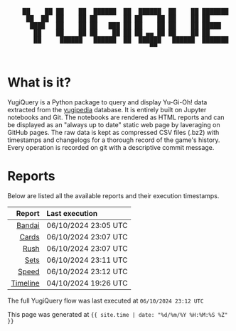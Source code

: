 <div align='center'>
    <pre>
    <br>
    ██    ██ ██    ██  ██████  ██  ██████  ██    ██ ███████ ██████  ██    ██ 
     ██  ██  ██    ██ ██       ██ ██    ██ ██    ██ ██      ██   ██  ██  ██  
      ████   ██    ██ ██   ███ ██ ██    ██ ██    ██ █████   ██████    ████   
       ██    ██    ██ ██    ██ ██ ██ ▄▄ ██ ██    ██ ██      ██   ██    ██    
       ██     ██████   ██████  ██  ██████   ██████  ███████ ██   ██    ██    
                                      ▀▀                                     
    </pre>
</div>

# What is it?

YugiQuery is a Python package to query and display Yu-Gi-Oh! data extracted from the [yugipedia](http://yugipedia.com) database. It is entirely built on Jupyter notebooks and Git. The notebooks are rendered as HTML reports and can be displayed as an "always up to date" static web page by laveraging on GitHub pages. The raw data is kept as compressed CSV files (.bz2) with timestamps and changelogs for a thorough record of the game's history. Every operation is recorded on git with a descriptive commit message. 

# Reports

Below are listed all the available reports and their execution timestamps. 

|                    Report | Last execution       |
| -------------------------:|:-------------------- |
| [Bandai](reports/Bandai.html) | 06/10/2024 23:05 UTC |
| [Cards](reports/Cards.html) | 06/10/2024 23:07 UTC |
| [Rush](reports/Rush.html) | 06/10/2024 23:07 UTC |
| [Sets](reports/Sets.html) | 06/10/2024 23:11 UTC |
| [Speed](reports/Speed.html) | 06/10/2024 23:12 UTC |
| [Timeline](reports/Timeline.html) | 04/10/2024 19:26 UTC |


The full YugiQuery flow was last executed at `06/10/2024 23:12 UTC`

This page was generated at `{{ site.time | date: "%d/%m/%Y %H:%M:%S %Z" }}`
